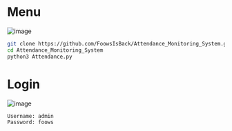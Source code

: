 # Menu
![image](https://github.com/user-attachments/assets/e47ed6a9-ab66-49fd-82bf-c02ee03ed8b3)

```sh
git clone https://github.com/FoowsIsBack/Attendance_Monitoring_System.git
cd Attendance_Monitoring_System
python3 Attendance.py
```

# Login
![image](https://github.com/user-attachments/assets/72429033-a4bf-4123-8092-c838d45bb4b1)
```sh
Username: admin
Password: foows
```
